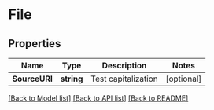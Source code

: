 # File

## Properties
Name | Type | Description | Notes
------------ | ------------- | ------------- | -------------
**SourceURI** | **string** | Test capitalization | [optional] 

[[Back to Model list]](../README.md#documentation-for-models) [[Back to API list]](../README.md#documentation-for-api-endpoints) [[Back to README]](../README.md)


